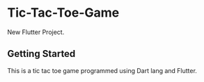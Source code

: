 # Tic-Tac-Toe-Game
New Flutter Project.
## Getting Started
This is a tic tac toe game programmed using Dart lang and Flutter.
